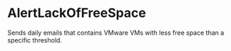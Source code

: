 # AlertLackOfFreeSpace
Sends daily emails that contains VMware VMs with less free space than a specific threshold. 
